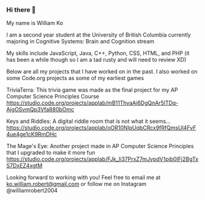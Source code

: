 ### Hi there 👋
My name is William Ko

I am a second year student at the University of British Columbia currently majoring in Cognitive Systems: Brain and Cognition stream

My skills include JavaScript, Java, C++, Python, CSS, HTML, and PHP (it has been a while though so I am a tad rusty and will need to review XD)

Below are all my projects that I have worked on in the past. I also worked on some Code.org projects as some of my earliest games

TriviaTerra: This trivia game was made as the final project for my AP Computer Science Principles Course 
    https://studio.code.org/projects/applab/mB11ThvaAi6DgQnAr5lTDq-AjgOSvmQp3Vfa880bOmc

Keys and Riddles: A digital riddle room that is not what it seems...
    https://studio.code.org/projects/applab/oOR10NIpUqbCRcx9fRfQmsUl4FvF4ue4ge1cK9RmDHc

The Mage's Eye: Another project made in AP Computer Science Principles that I upgraded to make it more fun
    https://studio.code.org/projects/applab/FJk_Ii37PrxZ7mJvpdV1pib0IFj2BgTxS7DxEZ4xgtM

Looking forward to working with you! Feel free to email me at ko.william.robert@gmail.com or follow me on Instagram @williamrobert2004

<!--
**LordofSabres/LordofSabres** is a ✨ _special_ ✨ repository because its `README.md` (this file) appears on your GitHub profile.

Here are some ideas to get you started:

- 🔭 I’m currently working on ...
- 🌱 I’m currently learning ...
- 👯 I’m looking to collaborate on ...
- 🤔 I’m looking for help with ...
- 💬 Ask me about ...
- 📫 How to reach me: ...
- 😄 Pronouns: ...
- ⚡ Fun fact: ...
-->

